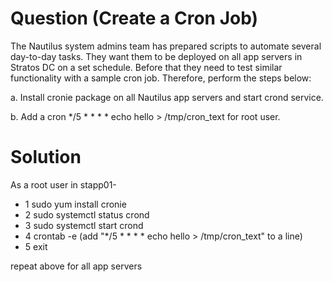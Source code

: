 # Question (Create a Cron Job)
The Nautilus system admins team has prepared scripts to automate several day-to-day tasks. They want them to be deployed on all app servers in Stratos DC on a set schedule. Before that they need to test similar functionality with a sample cron job. Therefore, perform the steps below:

a. Install cronie package on all Nautilus app servers and start crond service.

b. Add a cron */5 * * * * echo hello > /tmp/cron_text for root user.

# Solution
As a root user in stapp01-
* 1  sudo yum install cronie
* 2  sudo systemctl status crond
* 3  sudo systemctl start crond
* 4  crontab -e (add "*/5 * * * * echo hello > /tmp/cron_text" to a line)
* 5  exit

repeat above for all app servers
